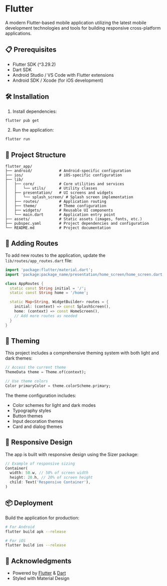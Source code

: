# Flutter

A modern Flutter-based mobile application utilizing the latest mobile development technologies and tools for building responsive cross-platform applications.

## 📋 Prerequisites

- Flutter SDK (^3.29.2)
- Dart SDK
- Android Studio / VS Code with Flutter extensions
- Android SDK / Xcode (for iOS development)

## 🛠️ Installation

1. Install dependencies:
```bash
flutter pub get
```

2. Run the application:
```bash
flutter run
```

## 📁 Project Structure

```
flutter_app/
├── android/            # Android-specific configuration
├── ios/                # iOS-specific configuration
├── lib/
│   ├── core/           # Core utilities and services
│   │   └── utils/      # Utility classes
│   ├── presentation/   # UI screens and widgets
│   │   └── splash_screen/ # Splash screen implementation
│   ├── routes/         # Application routing
│   ├── theme/          # Theme configuration
│   ├── widgets/        # Reusable UI components
│   └── main.dart       # Application entry point
├── assets/             # Static assets (images, fonts, etc.)
├── pubspec.yaml        # Project dependencies and configuration
└── README.md           # Project documentation
```

## 🧩 Adding Routes

To add new routes to the application, update the `lib/routes/app_routes.dart` file:

```dart
import 'package:flutter/material.dart';
import 'package:package_name/presentation/home_screen/home_screen.dart';

class AppRoutes {
  static const String initial = '/';
  static const String home = '/home';

  static Map<String, WidgetBuilder> routes = {
    initial: (context) => const SplashScreen(),
    home: (context) => const HomeScreen(),
    // Add more routes as needed
  }
}
```

## 🎨 Theming

This project includes a comprehensive theming system with both light and dark themes:

```dart
// Access the current theme
ThemeData theme = Theme.of(context);

// Use theme colors
Color primaryColor = theme.colorScheme.primary;
```

The theme configuration includes:
- Color schemes for light and dark modes
- Typography styles
- Button themes
- Input decoration themes
- Card and dialog themes

## 📱 Responsive Design

The app is built with responsive design using the Sizer package:

```dart
// Example of responsive sizing
Container(
  width: 50.w, // 50% of screen width
  height: 20.h, // 20% of screen height
  child: Text('Responsive Container'),
)
```
## 📦 Deployment

Build the application for production:

```bash
# For Android
flutter build apk --release

# For iOS
flutter build ios --release
```

## 🙏 Acknowledgments
- Powered by [Flutter](https://flutter.dev) & [Dart](https://dart.dev)
- Styled with Material Design

